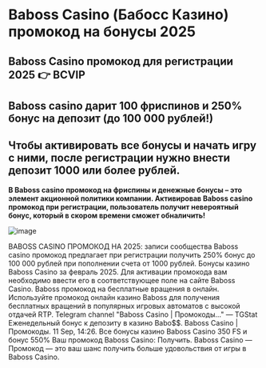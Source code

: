 # Baboss Casino (Бабосс Казино) промокод на бонусы 2025

## Baboss Casino промокод для регистрации 2025 👉 BCVIP

## Baboss casino дарит 100 фриспинов и 250% бонус на депозит (до 100 000 рублей!)

## Чтобы активировать все бонусы и начать игру с ними, после регистрации нужно внести депозит 1000 или более рублей.

**В Baboss casino промокод на фриспины и денежные бонусы – это элемент акционной политики компании. Активировав Baboss casino промокод при регистрации, пользователь получит невероятный бонус, который в скором времени сможет обналичить!**


![image](https://github.com/user-attachments/assets/26ba0702-82cb-4b5a-aa52-a67966a346bc)



BABOSS CASINO ПРОМОКОД НА 2025: записи сообщества Baboss casino промокод предлагает при регистрации получить 250% бонус до 100 000 рублей при пополнении счета от 1000 рублей. Бонусы казино Baboss Casino за февраль 2025. Для активации промокода вам необходимо ввести его в соответствующее поле на сайте Baboss Casino.
Baboss промокод на бесплатные вращения в онлайн. Используйте промокод онлайн казино Baboss для получения бесплатных вращений в популярных игровых автоматов с высокой отдачей RTP.
Telegram channel "Baboss Casino | Промокоды..." — TGStat
Еженедельный бонус к депозиту в казино Babo$$. Baboss Casino | Промокоды. 11 Sep, 14:26.
Все бонусы казино Baboss Casino 350 FS и бонус 550% Ваш промокод Baboss Casino: Получить.
Baboss Casino — Промокод — это ваш шанс получить больше удовольствия от игры в Baboss Casino.
